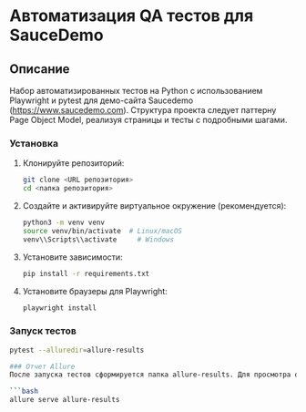 # Автоматизация QA тестов для SauceDemo

## Описание

Набор автоматизированных тестов на Python с использованием Playwright и pytest для демо-сайта
Saucedemo (https://www.saucedemo.com). Структура проекта следует паттерну Page Object Model, реализуя страницы и тесты с
подробными шагами.

### Установка

1. Клонируйте репозиторий:
   ```bash
   git clone <URL репозитория>
   cd <папка репозитория>

2. Создайте и активируйте виртуальное окружение (рекомендуется):
   ```bash
   python3 -m venv venv
   source venv/bin/activate  # Linux/macOS
   venv\\Scripts\\activate     # Windows

3. Установите зависимости:
   ```bash
   pip install -r requirements.txt

4. Установите браузеры для Playwright:

   ```bash
   playwright install

### Запуск тестов

   ```bash
   pytest --alluredir=allure-results

### Отчет Allure
После запуска тестов сформируется папка allure-results. Для просмотра отчета:

   ```bash
   allure serve allure-results
